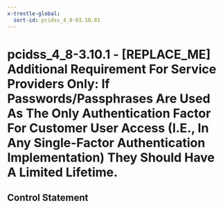 ```yaml
---
x-trestle-global:
  sort-id: pcidss_4_8-03.10.01
---
```


# pcidss_4_8-3.10.1 - \[REPLACE_ME\] Additional Requirement For Service Providers Only: If Passwords/Passphrases Are Used As The Only Authentication Factor For Customer User Access (I.E., In Any Single-Factor Authentication Implementation) They Should Have A Limited Lifetime.

## Control Statement
